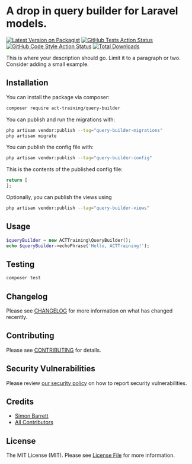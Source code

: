# A drop in query builder for Laravel models.

[![Latest Version on Packagist](https://img.shields.io/packagist/v/act-training/query-builder.svg?style=flat-square)](https://packagist.org/packages/act-training/query-builder)
[![GitHub Tests Action Status](https://img.shields.io/github/actions/workflow/status/act-training/query-builder/run-tests.yml?branch=main&label=tests&style=flat-square)](https://github.com/act-training/query-builder/actions?query=workflow%3Arun-tests+branch%3Amain)
[![GitHub Code Style Action Status](https://img.shields.io/github/actions/workflow/status/act-training/query-builder/fix-php-code-style-issues.yml?branch=main&label=code%20style&style=flat-square)](https://github.com/act-training/query-builder/actions?query=workflow%3A"Fix+PHP+code+style+issues"+branch%3Amain)
[![Total Downloads](https://img.shields.io/packagist/dt/act-training/query-builder.svg?style=flat-square)](https://packagist.org/packages/act-training/query-builder)

This is where your description should go. Limit it to a paragraph or two. Consider adding a small example.

## Installation

You can install the package via composer:

```bash
composer require act-training/query-builder
```

You can publish and run the migrations with:

```bash
php artisan vendor:publish --tag="query-builder-migrations"
php artisan migrate
```

You can publish the config file with:

```bash
php artisan vendor:publish --tag="query-builder-config"
```

This is the contents of the published config file:

```php
return [
];
```

Optionally, you can publish the views using

```bash
php artisan vendor:publish --tag="query-builder-views"
```

## Usage

```php
$queryBuilder = new ACTTraining\QueryBuilder();
echo $queryBuilder->echoPhrase('Hello, ACTTraining!');
```

## Testing

```bash
composer test
```

## Changelog

Please see [CHANGELOG](CHANGELOG.md) for more information on what has changed recently.

## Contributing

Please see [CONTRIBUTING](CONTRIBUTING.md) for details.

## Security Vulnerabilities

Please review [our security policy](../../security/policy) on how to report security vulnerabilities.

## Credits

- [Simon Barrett](https://github.com/ACT-Training)
- [All Contributors](../../contributors)

## License

The MIT License (MIT). Please see [License File](LICENSE.md) for more information.

